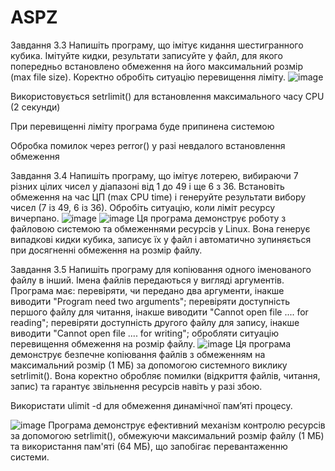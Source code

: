 # ASPZ
Завдання 3.3
Напишіть програму, що імітує кидання шестигранного кубика. Імітуйте кидки, результати записуйте у файл, для якого попередньо встановлено обмеження на його максимальний розмір (max file size). Коректно обробіть ситуацію перевищення ліміту.
![image](https://github.com/user-attachments/assets/fbef210f-9bda-4118-beff-de09e3645453)

Використовується setrlimit() для встановлення максимального часу CPU (2 секунди)

При перевищенні ліміту програма буде припинена системою

Обробка помилок через perror() у разі невдалого встановлення обмеження


Завдання 3.4
Напишіть програму, що імітує лотерею, вибираючи 7 різних цілих чисел у діапазоні від 1 до 49 і ще 6 з 36. Встановіть обмеження на час ЦП (max CPU time) і генеруйте результати вибору чисел (7 із 49, 6 із 36). Обробіть ситуацію, коли ліміт ресурсу вичерпано.
![image](https://github.com/user-attachments/assets/c3d7439b-9ab8-4e4f-872b-63207cd9cb97)
![image](https://github.com/user-attachments/assets/cab91cd7-c691-40f1-bf6d-6e1760e29cb1)
Ця програма демонструє роботу з файловою системою та обмеженнями ресурсів у Linux. Вона генерує випадкові кидки кубика, записує їх у файл і автоматично зупиняється при досягненні обмеження на розмір файлу. 


Завдання 3.5
Напишіть програму для копіювання одного іменованого файлу в інший. Імена файлів передаються у вигляді аргументів.
Програма має:
перевіряти, чи передано два аргументи, інакше виводити "Program need two arguments";
перевіряти доступність першого файлу для читання, інакше виводити "Cannot open file .... for reading";
перевіряти доступність другого файлу для запису, інакше виводити "Cannot open file .... for writing";
обробляти ситуацію перевищення обмеження на розмір файлу.
![image](https://github.com/user-attachments/assets/d90f3751-a83e-4f9b-91e0-8fb689690905)
Ця програма демонструє безпечне копіювання файлів з обмеженням на максимальний розмір (1 МБ) за допомогою системного виклику setrlimit(). Вона коректно обробляє помилки (відкриття файлів, читання, запис) та гарантує звільнення ресурсів навіть у разі збою.


Використати ulimit -d для обмеження динамічної пам’яті процесу.

![image](https://github.com/user-attachments/assets/ba373074-f668-4e5b-9a27-0270b0aa328a)
Програма демонструє ефективний механізм контролю ресурсів за допомогою setrlimit(), обмежуючи максимальний розмір файлу (1 МБ) та використання пам'яті (64 МБ), що запобігає перевантаженню системи.
